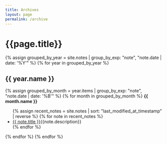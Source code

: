 ```yaml
---
title: Archives
layout: page
permalink: /archive
---
```

<h1>{{page.title}}</h1>
{% assign grouped_by_year = site.notes | group_by_exp: "note", "note.date | date: '%Y'" %}
{% for year in grouped_by_year %}
<h2>{{ year.name }}</h2>
{% assign grouped_by_month = year.items | group_by_exp: "note", "note.date | date: '%B'" %}
{% for month in grouped_by_month %}
<strong>{{ month.name }}</strong>
<ul>{% assign recent_notes = site.notes | sort: "last_modified_at_timestamp" | reverse %}
{% for note in recent_notes %}
    <li><a class="internal-link" href="{{ note.url }}">{{ note.title }}</a><span class="n-desc">{{note.description}}</span></li>
    {% endfor %}
</ul>
{% endfor %}
{% endfor %}